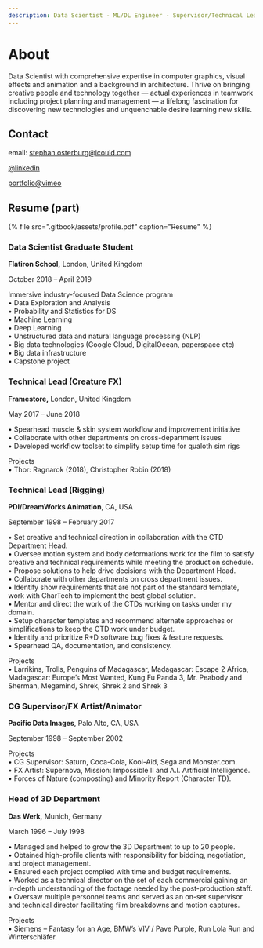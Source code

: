 ```yaml
---
description: Data Scientist - ML/DL Engineer - Supervisor/Technical Lead
---
```


# About

Data Scientist with comprehensive expertise in computer graphics, visual effects and animation and a background in architecture. Thrive on bringing creative people and technology together — actual experiences in teamwork including project planning and management — a lifelong fascination for discovering new technologies and unquenchable desire learning new skills.

## Contact

email: stephan.osterburg@icould.com

[@linkedin](https://linkedin.com/in/stephanosterburg)

[portfolio@vimeo](https://vimeo.com/178415077)

## Resume \(part\)

{% file src=".gitbook/assets/profile.pdf" caption="Resume" %}

### **Data Scientist Graduate Student**

**Flatiron School,** London, United Kingdom

October 2018 – April 2019

Immersive industry-focused Data Science program   
• Data Exploration and Analysis  
• Probability and Statistics for DS  
• Machine Learning  
• Deep Learning  
• Unstructured data and natural language processing \(NLP\)  
• Big data technologies \(Google Cloud, DigitalOcean, paperspace etc\)  
• Big data infrastructure  
• Capstone project

### **Technical Lead \(Creature FX\)**

**Framestore,** London, United Kingdom

May 2017 – June 2018

• Spearhead muscle & skin system workflow and improvement initiative  
• Collaborate with other departments on cross-department issues  
• Developed workflow toolset to simplify setup time for qualoth sim rigs  
  
Projects  
• Thor: Ragnarok \(2018\), Christopher Robin \(2018\)

### **Technical Lead \(Rigging\)**

**PDI/DreamWorks Animation**, CA, USA

September 1998 – February 2017

• Set creative and technical direction in collaboration with the CTD Department Head.   
• Oversee motion system and body deformations work for the film to satisfy creative and technical requirements while meeting the production schedule.   
• Propose solutions to help drive decisions with the Department Head.  
• Collaborate with other departments on cross department issues.  
• Identify show requirements that are not part of the standard template, work with CharTech to implement the best global solution.   
• Mentor and direct the work of the CTDs working on tasks under my domain.   
• Setup character templates and recommend alternate approaches or simplifications to keep the CTD work under budget.   
• Identify and prioritize R+D software bug fixes & feature requests.   
• Spearhead QA, documentation, and consistency.  
  
Projects  
• Larrikins, Trolls, Penguins of Madagascar, Madagascar: Escape 2 Africa, Madagascar: Europe’s Most Wanted, Kung Fu Panda 3, Mr. Peabody and Sherman, Megamind, Shrek, Shrek 2 and Shrek 3

### **CG Supervisor/FX Artist/Animator**

**Pacific Data Images**, Palo Alto, CA, USA

September 1998 – September 2002

Projects  
• CG Supervisor: Saturn, Coca-Cola, Kool-Aid, Sega and Monster.com.   
• FX Artist: Supernova, Mission: Impossible II and A.I. Artificial Intelligence.  
• Forces of Nature \(composting\) and Minority Report \(Character TD\).

### **Head of 3D Department**

**Das Werk,** Munich, Germany

March 1996 – July 1998

• Managed and helped to grow the 3D Department to up to 20 people.  
• Obtained high-profile clients with responsibility for bidding, negotiation, and project management.   
• Ensured each project complied with time and budget requirements.  
• Worked as a technical director on the set of each commercial gaining an in-depth understanding of the footage needed by the post-production staff.   
• Oversaw multiple personnel teams and served as an on-set supervisor and technical director facilitating film breakdowns and motion captures.  
  
Projects  
• Siemens – Fantasy for an Age, BMW’s VIV / Pave Purple, Run Lola Run and Winterschläfer.













